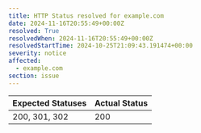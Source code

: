```yaml
---
title: HTTP Status resolved for example.com
date: 2024-11-16T20:55:49+00:00Z
resolved: True
resolvedWhen: 2024-11-16T20:55:49+00:00Z
resolvedStartTime: 2024-10-25T21:09:43.191474+00:00
severity: notice
affected:
  - example.com
section: issue
---
```


| Expected Statuses | Actual Status  |
|-------------------|----------------|
| 200, 301, 302 | 200 |

